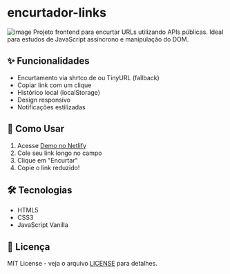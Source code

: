# encurtador-links
![image](https://github.com/user-attachments/assets/dd9ced3d-764f-434d-801b-34fc92f8784a)
Projeto frontend para encurtar URLs utilizando APIs públicas. Ideal para estudos de JavaScript assíncrono e manipulação do DOM.

## ✨ Funcionalidades
- Encurtamento via shrtco.de ou TinyURL (fallback)
- Copiar link com um clique
- Histórico local (localStorage)
- Design responsivo
- Notificações estilizadas

## 🚀 Como Usar
1. Acesse [Demo no Netlify](https://seusite.netlify.app)
2. Cole seu link longo no campo
3. Clique em "Encurtar"
4. Copie o link reduzido!

## 🛠️ Tecnologias
- HTML5
- CSS3
- JavaScript Vanilla

## 📄 Licença
MIT License - veja o arquivo [LICENSE](LICENSE) para detalhes.
